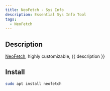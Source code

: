 ```yaml
---
title: NeoFetch - Sys Info
description: Essential Sys Info Tool
tags:
  - NeoFetch
---
```


## Description

[NeoFetch](https://github.com/dylanaraps/neofetch), highly customizable, {{ description }}

## Install

```bash
sudo apt install neofetch
```
